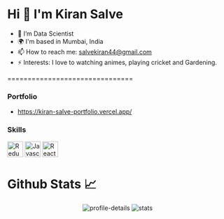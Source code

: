 Hi 👋 I'm Kiran Salve
===============================

- 🌱 I’m Data Scientist
- 🌍 I'm based in Mumbai, India
- 📫 How to reach me: salvekiran44@gmail.com
- ⚡ Interests: I love to watching animes, playing cricket and Gardening.

===============================
### Portfolio 

- https://kiran-salve-portfolio.vercel.app/

### Skills

<p align="left">
<a href="https://redux.js.org/" target="_blank" rel="noreferrer"><img src="https://raw.githubusercontent.com/danielcranney/readme-generator/main/public/icons/skills/python-colored.svg" width="36" height="36" alt="Redux" /></a>
<a href="https://developer.mozilla.org/en-US/docs/Web/JavaScript" target="_blank" rel="noreferrer"><img src="https://raw.githubusercontent.com/danielcranney/readme-generator/main/public/icons/skills/javascript-colored.svg" width="36" height="36" alt="Javascript" /></a>
<a href="https://reactjs.org/" target="_blank" rel="noreferrer"><img src="https://raw.githubusercontent.com/danielcranney/readme-generator/main/public/icons/skills/react-colored.svg" width="36" height="36" alt="React" /></a> 

#  Github Stats 📈
<p align="center">
    <img src="https://github-profile-summary-cards.vercel.app/api/cards/profile-details?username=kiransalve&theme=nord_bright" alt="profile-details">
    <img src="https://github-profile-summary-cards.vercel.app/api/cards/stats?username=kiransalve&theme=nord_bright" alt="stats">
</p>
